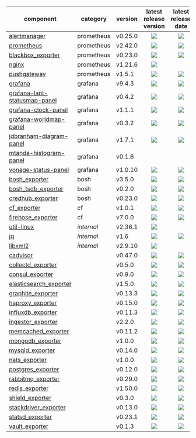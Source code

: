

| component                      | category   | version | latest release version                | latest release date                   |
|--------------------------------|------------|---------|:-------------------------------------:|:-------------------------------------:|
| [alertmanager]                 | prometheus | v0.25.0 | ![][alertmanager-ver]                 | ![][alertmanager-act]                 |
| [prometheus]                   | prometheus | v2.42.0 | ![][prometheus-ver]                   | ![][prometheus-act]                   |
| [blackbox_exporter]            | prometheus | v0.23.0 | ![][blackbox_exporter-ver]            | ![][blackbox_exporter-act]            |
| [nginx]                        | prometheus | v1.21.6 | ![][nginx-ver]                        |                                       |
| [pushgateway]                  | prometheus | v1.5.1  | ![][pushgateway-ver]                  | ![][pushgateway-act]                  |
| [grafana]                      | grafana    | v9.4.3  | ![][grafana-ver]                      | ![][grafana-act]                      |
| [grafana-lant-statusmap-panel] | grafana    | v0.4.2  | ![][grafana-lant-statusmap-panel-ver] | ![][grafana-lant-statusmap-panel-act] |
| [grafana-clock-panel]          | grafana    | v1.1.1  | ![][grafana-clock-panel-ver]          | ![][grafana-clock-panel-act]          |
| [grafana-worldmap-panel]       | grafana    | v0.3.2  | ![][grafana-worldmap-panel-ver]       | ![][grafana-worldmap-panel-act]       |
| [jdbranham-diagram-panel]      | grafana    | v1.7.1  | ![][jdbranham-diagram-panel-ver]      | ![][jdbranham-diagram-panel-act]      |
| [mtanda-histogram-panel]       | grafana    | v0.1.6  |                                       |                                       |
| [vonage-status-panel]          | grafana    | v1.0.10 | ![][vonage-status-panel-ver]          | ![][vonage-status-panel-act]          |
| [bosh_exporter]                | bosh       | v3.5.0  | ![][bosh_exporter-ver]                | ![][bosh_exporter-act]                |
| [bosh_tsdb_exporter]           | bosh       | v0.2.0  | ![][bosh_tsdb_exporter-ver]           | ![][bosh_tsdb_exporter-act]           |
| [credhub_exporter]             | bosh       | v0.23.0 | ![][credhub_exporter-ver]             | ![][credhub_exporter-act]             |
| [cf_exporter]                  | cf         | v1.0.1  | ![][cf_exporter-ver]                  | ![][cf_exporter-act]                  |
| [firehose_exporter]            | cf         | v7.0.0  | ![][firehose_exporter-ver]            | ![][firehose_exporter-act]            |
| [util-linux]                   | *internal* | v2.36.1 | ![][util-linux-ver]                   |                                       |
| [jq]                           | *internal* | v1.6    | ![][jq-ver]                           | ![][jq-act]                           |
| [libxml2]                      | *internal* | v2.9.10 | ![][libxml2-ver]                      |                                       |
| [cadvisor]                     |            | v0.47.0 | ![][cadvisor-ver]                     | ![][cadvisor-act]                     |
| [collectd_exporter]            |            | v0.5.0  | ![][collectd_exporter-ver]            | ![][collectd_exporter-act]            |
| [consul_exporter]              |            | v0.9.0  | ![][consul_exporter-ver]              | ![][consul_exporter-act]              |
| [elasticsearch_exporter]       |            | v1.5.0  | ![][elasticsearch_exporter-ver]       | ![][elasticsearch_exporter-act]       |
| [graphite_exporter]            |            | v0.13.3 | ![][graphite_exporter-ver]            | ![][graphite_exporter-act]            |
| [haproxy_exporter]             |            | v0.15.0 | ![][haproxy_exporter-ver]             | ![][haproxy_exporter-act]             |
| [influxdb_exporter]            |            | v0.11.3 | ![][influxdb_exporter-ver]            | ![][influxdb_exporter-act]            |
| [ingestor_exporter]            |            | v2.2.0  | ![][ingestor_exporter-ver]            | ![][ingestor_exporter-act]            |
| [memcached_exporter]           |            | v0.11.2 | ![][memcached_exporter-ver]           | ![][memcached_exporter-act]           |
| [mongodb_exporter]             |            | v1.0.0  | ![][mongodb_exporter-ver]             | ![][mongodb_exporter-act]             |
| [mysqld_exporter]              |            | v0.14.0 | ![][mysqld_exporter-ver]              | ![][mysqld_exporter-act]              |
| [nats_exporter]                |            | v1.0.0  | ![][nats_exporter-ver]                | ![][nats_exporter-act]                |
| [postgres_exporter]            |            | v0.12.0 | ![][postgres_exporter-ver]            | ![][postgres_exporter-act]            |
| [rabbitmq_exporter]            |            | v0.29.0 | ![][rabbitmq_exporter-ver]            | ![][rabbitmq_exporter-act]            |
| [redis_exporter]               |            | v1.50.0 | ![][redis_exporter-ver]               | ![][redis_exporter-act]               |
| [shield_exporter]              |            | v0.3.0  | ![][shield_exporter-ver]              | ![][shield_exporter-act]              |
| [stackdriver_exporter]         |            | v0.13.0 | ![][stackdriver_exporter-ver]         | ![][stackdriver_exporter-act]         |
| [statsd_exporter]              |            | v0.23.1 | ![][statsd_exporter-ver]              | ![][statsd_exporter-act]              |
| [vault_exporter]               |            | v0.1.3  | ![][vault_exporter-ver]               | ![][vault_exporter-act]               |


[alertmanager]: https://github.com/prometheus/alertmanager
[alertmanager-act]: https://img.shields.io/github/release-date/prometheus/alertmanager?label=latest
[alertmanager-ver]: https://img.shields.io/github/v/release/prometheus/alertmanager?label=latest

[prometheus]: https://github.com/prometheus/prometheus
[prometheus-act]: https://img.shields.io/github/release-date/prometheus/prometheus?label=latest
[prometheus-ver]: https://img.shields.io/github/v/release/prometheus/prometheus?label=latest

[blackbox_exporter]: https://github.com/prometheus/blackbox_exporter
[blackbox_exporter-act]: https://img.shields.io/github/release-date/prometheus/blackbox_exporter?label=latest
[blackbox_exporter-ver]: https://img.shields.io/github/v/release/prometheus/blackbox_exporter?label=latest

[bosh_exporter]: https://github.com/bosh-prometheus/bosh_exporter
[bosh_exporter-act]: https://img.shields.io/github/release-date/bosh-prometheus/bosh_exporter?label=latest
[bosh_exporter-ver]: https://img.shields.io/github/v/release/bosh-prometheus/bosh_exporter?label=latest

[bosh_tsdb_exporter]: https://github.com/bosh-prometheus/bosh_tsdb_exporter
[bosh_tsdb_exporter-act]: https://img.shields.io/github/release-date/bosh-prometheus/bosh_tsdb_exporter?label=latest
[bosh_tsdb_exporter-ver]: https://img.shields.io/github/v/release/bosh-prometheus/bosh_tsdb_exporter?label=latest

[cadvisor]: https://github.com/google/cadvisor
[cadvisor-act]: https://img.shields.io/github/release-date/google/cadvisor?label=latest
[cadvisor-ver]: https://img.shields.io/github/v/release/google/cadvisor?label=latest

[cf_exporter]: https://github.com/bosh-prometheus/cf_exporter
[cf_exporter-act]: https://img.shields.io/github/release-date/bosh-prometheus/cf_exporter?label=latest
[cf_exporter-ver]: https://img.shields.io/github/v/release/bosh-prometheus/cf_exporter?label=latest

[collectd_exporter]: https://github.com/prometheus/collectd_exporter
[collectd_exporter-act]: https://img.shields.io/github/release-date/prometheus/collectd_exporter?label=latest
[collectd_exporter-ver]: https://img.shields.io/github/v/release/prometheus/collectd_exporter?label=latest

[consul_exporter]: https://github.com/prometheus/consul_exporter
[consul_exporter-act]: https://img.shields.io/github/release-date/prometheus/consul_exporter?label=latest
[consul_exporter-ver]: https://img.shields.io/github/v/release/prometheus/consul_exporter?label=latest

[credhub_exporter]: https://github.com/orange-cloudfoundry/credhub_exporter
[credhub_exporter-act]: https://img.shields.io/github/release-date/orange-cloudfoundry/credhub_exporter?label=latest
[credhub_exporter-ver]: https://img.shields.io/github/v/release/orange-cloudfoundry/credhub_exporter?label=latest

[elasticsearch_exporter]: https://github.com/prometheus-community/elasticsearch_exporter
[elasticsearch_exporter-act]: https://img.shields.io/github/release-date/prometheus-community/elasticsearch_exporter?label=latest
[elasticsearch_exporter-ver]: https://img.shields.io/github/v/release/prometheus-community/elasticsearch_exporter?label=latest

[firehose_exporter]: https://github.com/bosh-prometheus/firehose_exporter
[firehose_exporter-act]: https://img.shields.io/github/release-date/bosh-prometheus/firehose_exporter?label=latest
[firehose_exporter-ver]: https://img.shields.io/github/v/release/bosh-prometheus/firehose_exporter?label=latest

[grafana]: https://github.com/grafana/grafana
[grafana-act]: https://img.shields.io/github/release-date/grafana/grafana?label=latest
[grafana-ver]: https://img.shields.io/github/v/release/grafana/grafana?label=latest

[grafana-lant-statusmap-panel]: https://github.com/flant/grafana-statusmap
[grafana-lant-statusmap-panel-act]: https://img.shields.io/github/release-date/flant/grafana-statusmap?label=latest
[grafana-lant-statusmap-panel-ver]: https://img.shields.io/github/v/release/flant/grafana-statusmap?label=latest

[grafana-clock-panel]: https://github.com/grafana/clock-panel
[grafana-clock-panel-act]: https://img.shields.io/github/release-date/grafana/clock-panel?label=latest
[grafana-clock-panel-ver]: https://img.shields.io/github/v/release/grafana/clock-panel?label=latest

[grafana-worldmap-panel]: https://github.com/grafana/worldmap-panel
[grafana-worldmap-panel-act]: https://img.shields.io/github/release-date/grafana/worldmap-panel?label=latest
[grafana-worldmap-panel-ver]: https://img.shields.io/github/v/release/grafana/worldmap-panel?label=latest

[jdbranham-diagram-panel]: https://github.com/jdbranham/grafana-diagram
[jdbranham-diagram-panel-act]: https://img.shields.io/github/release-date/jdbranham/grafana-diagram?label=latest
[jdbranham-diagram-panel-ver]: https://img.shields.io/github/v/release/jdbranham/grafana-diagram?label=latest

[mtanda-histogram-panel]: https://github.com/mtanda/grafana-histogram-panel
[mtanda-histogram-panel-act]: https://img.shields.io/github/release-date/mtanda/grafana-histogram-panel?label=latest
[mtanda-histogram-panel-ver]: https://img.shields.io/github/v/release/mtanda/grafana-histogram-panel?label=latest

[vonage-status-panel]: https://github.com/Vonage/Grafana_Status_panel
[vonage-status-panel-act]: https://img.shields.io/github/release-date/Vonage/Grafana_Status_panel?label=latest
[vonage-status-panel-ver]: https://img.shields.io/github/v/release/Vonage/Grafana_Status_panel?label=latest

[graphite_exporter]: https://github.com/prometheus/graphite_exporter
[graphite_exporter-act]: https://img.shields.io/github/release-date/prometheus/graphite_exporter?label=latest
[graphite_exporter-ver]: https://img.shields.io/github/v/release/prometheus/graphite_exporter?label=latest

[haproxy_exporter]: https://github.com/prometheus/haproxy_exporter
[haproxy_exporter-act]: https://img.shields.io/github/release-date/prometheus/haproxy_exporter?label=latest
[haproxy_exporter-ver]: https://img.shields.io/github/v/release/prometheus/haproxy_exporter?label=latest

[influxdb_exporter]: https://github.com/prometheus/influxdb_exporter
[influxdb_exporter-act]: https://img.shields.io/github/release-date/prometheus/influxdb_exporter?label=latest
[influxdb_exporter-ver]: https://img.shields.io/github/v/release/prometheus/influxdb_exporter?label=latest

[ingestor_exporter]: https://github.com/bosh-prometheus/ingestor_exporter
[ingestor_exporter-act]: https://img.shields.io/github/release-date/bosh-prometheus/ingestor_exporter?label=latest
[ingestor_exporter-ver]: https://img.shields.io/github/v/release/bosh-prometheus/ingestor_exporter?label=latest

[memcached_exporter]: https://github.com/prometheus/memcached_exporter
[memcached_exporter-act]: https://img.shields.io/github/release-date/prometheus/memcached_exporter?label=latest
[memcached_exporter-ver]: https://img.shields.io/github/v/release/prometheus/memcached_exporter?label=latest

[mongodb_exporter]: https://github.com/percona/mongodb_exporter
[mongodb_exporter-act]: https://img.shields.io/github/release-date/percona/mongodb_exporter?label=latest
[mongodb_exporter-ver]: https://img.shields.io/github/v/release/percona/mongodb_exporter?label=latest

[mysqld_exporter]: https://github.com/prometheus/mysqld_exporter
[mysqld_exporter-act]: https://img.shields.io/github/release-date/prometheus/mysqld_exporter?label=latest
[mysqld_exporter-ver]: https://img.shields.io/github/v/release/prometheus/mysqld_exporter?label=latest

[nats_exporter]: https://github.com/nats-io/prometheus-nats-exporter
[nats_exporter-act]: https://img.shields.io/github/release-date/nats-io/prometheus-nats-exporter?label=latest
[nats_exporter-ver]: https://img.shields.io/github/v/release/nats-io/prometheus-nats-exporter?label=latest

[nginx]: https://github.com/nginx/nginx
[nginx-act]: https://img.shields.io/github/release-date/nginx/nginx?label=latest
[nginx-ver]: https://img.shields.io/github/v/tag/nginx/nginx?label=latest

[postgres_exporter]: https://github.com/prometheus-community/postgres_exporter
[postgres_exporter-act]: https://img.shields.io/github/release-date/prometheus-community/postgres_exporter?label=latest
[postgres_exporter-ver]: https://img.shields.io/github/v/release/prometheus-community/postgres_exporter?label=latest

[pushgateway]: https://github.com/prometheus/pushgateway
[pushgateway-act]: https://img.shields.io/github/release-date/prometheus/pushgateway?label=latest
[pushgateway-ver]: https://img.shields.io/github/v/release/prometheus/pushgateway?label=latest

[rabbitmq_exporter]: https://github.com/kbudde/rabbitmq_exporter
[rabbitmq_exporter-act]: https://img.shields.io/github/release-date/kbudde/rabbitmq_exporter?label=latest
[rabbitmq_exporter-ver]: https://img.shields.io/github/v/release/kbudde/rabbitmq_exporter?label=latest

[redis_exporter]: https://github.com/oliver006/redis_exporter
[redis_exporter-act]: https://img.shields.io/github/release-date/oliver006/redis_exporter?label=latest
[redis_exporter-ver]: https://img.shields.io/github/v/release/oliver006/redis_exporter?label=latest

[shield_exporter]: https://github.com/bosh-prometheus/shield_exporter
[shield_exporter-act]: https://img.shields.io/github/release-date/bosh-prometheus/shield_exporter?label=latest
[shield_exporter-ver]: https://img.shields.io/github/v/release/bosh-prometheus/shield_exporter?label=latest

[stackdriver_exporter]: https://github.com/prometheus-community/stackdriver_exporter
[stackdriver_exporter-act]: https://img.shields.io/github/release-date/prometheus-community/stackdriver_exporter?label=latest
[stackdriver_exporter-ver]: https://img.shields.io/github/v/release/prometheus-community/stackdriver_exporter?label=latest

[statsd_exporter]: https://github.com/prometheus/statsd_exporter
[statsd_exporter-act]: https://img.shields.io/github/release-date/prometheus/statsd_exporter?label=latest
[statsd_exporter-ver]: https://img.shields.io/github/v/release/prometheus/statsd_exporter?label=latest

[vault_exporter]: https://github.com/Talend/vault_exporter
[vault_exporter-act]: https://img.shields.io/github/release-date/Talend/vault_exporter?label=latest
[vault_exporter-ver]: https://img.shields.io/github/v/release/Talend/vault_exporter?label=latest

[util-linux]: https://github.com/util-linux/util-linux
[util-linux-act]: https://img.shields.io/github/release-date/util-linux/util-linux?label=latest
[util-linux-ver]: https://img.shields.io/github/v/tag/util-linux/util-linux?label=latest

[jq]: https://github.com/stedolan/jq
[jq-act]: https://img.shields.io/github/release-date/stedolan/jq?label=latest
[jq-ver]: https://img.shields.io/github/v/release/stedolan/jq?label=latest

[libxml2]: https://github.com/GNOME/libxml2
[libxml2-act]: https://img.shields.io/github/release-date/GNOME/libxml2?label=latest
[libxml2-ver]: https://img.shields.io/github/v/tag/GNOME/libxml2?label=latest
